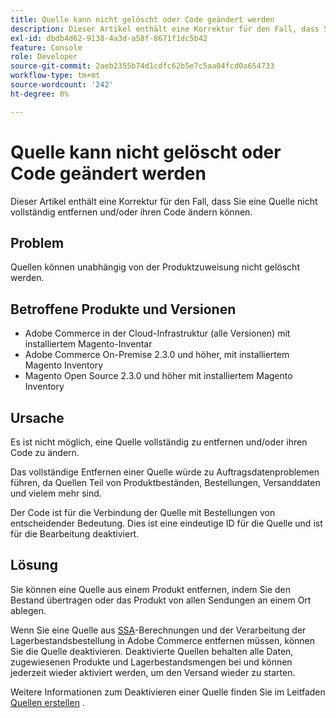 ```yaml
---
title: Quelle kann nicht gelöscht oder Code geändert werden
description: Dieser Artikel enthält eine Korrektur für den Fall, dass Sie eine Quelle nicht vollständig entfernen und/oder ihren Code ändern können.
exl-id: dbdb4d62-9138-4a3d-a58f-8671f1dc5b42
feature: Console
role: Developer
source-git-commit: 2aeb2355b74d1cdfc62b5e7c5aa04fcd0a654733
workflow-type: tm+mt
source-wordcount: '242'
ht-degree: 0%

---
```


# Quelle kann nicht gelöscht oder Code geändert werden

Dieser Artikel enthält eine Korrektur für den Fall, dass Sie eine Quelle nicht vollständig entfernen und/oder ihren Code ändern können.

## Problem

Quellen können unabhängig von der Produktzuweisung nicht gelöscht werden.

## Betroffene Produkte und Versionen

* Adobe Commerce in der Cloud-Infrastruktur (alle Versionen) mit installiertem Magento-Inventar
* Adobe Commerce On-Premise 2.3.0 und höher, mit installiertem Magento Inventory
* Magento Open Source 2.3.0 und höher mit installiertem Magento Inventory

## Ursache

Es ist nicht möglich, eine Quelle vollständig zu entfernen und/oder ihren Code zu ändern.

Das vollständige Entfernen einer Quelle würde zu Auftragsdatenproblemen führen, da Quellen Teil von Produktbeständen, Bestellungen, Versanddaten und vielem mehr sind.

Der Code ist für die Verbindung der Quelle mit Bestellungen von entscheidender Bedeutung. Dies ist eine eindeutige ID für die Quelle und ist für die Bearbeitung deaktiviert.

## Lösung

Sie können eine Quelle aus einem Produkt entfernen, indem Sie den Bestand übertragen oder das Produkt von allen Sendungen an einem Ort ablegen.

Wenn Sie eine Quelle aus [SSA](https://experienceleague.adobe.com/en/docs/commerce-admin/inventory/basics/selection-reservations)-Berechnungen und der Verarbeitung der Lagerbestandsbestellung in Adobe Commerce entfernen müssen, können Sie die Quelle deaktivieren. Deaktivierte Quellen behalten alle Daten, zugewiesenen Produkte und Lagerbestandsmengen bei und können jederzeit wieder aktiviert werden, um den Versand wieder zu starten.

Weitere Informationen zum Deaktivieren einer Quelle finden Sie im Leitfaden [Quellen erstellen](https://github.com/magento/inventory/wiki/Create-Sources#disable-sources) .
